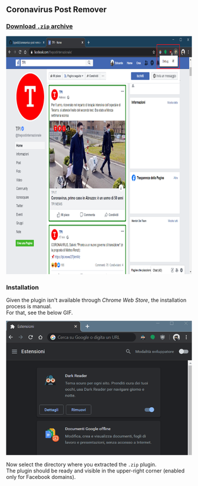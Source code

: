 ## Coronavirus Post Remover

### [Download `.zip` archive][1]

<img width="850" height="647" src="https://raw.githubusercontent.com/lppedd/coronavirus-post-remover/master/images/example.png" alt="Example">

### Installation

Given the plugin isn't available through _Chrome Web Store_, the installation process is manual.  
For that, see the below GIF.

<img src="https://raw.githubusercontent.com/lppedd/coronavirus-post-remover/master/images/how_to_install.gif" alt="How to install">

Now select the directory where you extracted the `.zip` plugin.  
The plugin should be ready and visible in the upper-right corner (enabled only for Facebook domains).

[1]: https://github.com/lppedd/coronavirus-post-remover/releases/download/0.1.0/coronavirus-post-remover.zip
